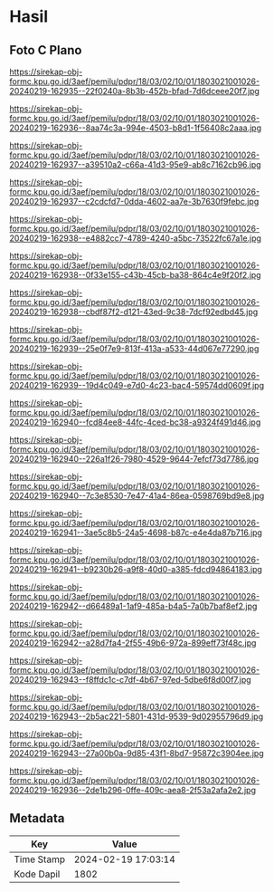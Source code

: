 # Hasil

## Foto C Plano

https://sirekap-obj-formc.kpu.go.id/3aef/pemilu/pdpr/18/03/02/10/01/1803021001026-20240219-162935--22f0240a-8b3b-452b-bfad-7d6dceee20f7.jpg

https://sirekap-obj-formc.kpu.go.id/3aef/pemilu/pdpr/18/03/02/10/01/1803021001026-20240219-162936--8aa74c3a-994e-4503-b8d1-1f56408c2aaa.jpg

https://sirekap-obj-formc.kpu.go.id/3aef/pemilu/pdpr/18/03/02/10/01/1803021001026-20240219-162937--a39510a2-c66a-41d3-95e9-ab8c7162cb96.jpg

https://sirekap-obj-formc.kpu.go.id/3aef/pemilu/pdpr/18/03/02/10/01/1803021001026-20240219-162937--c2cdcfd7-0dda-4602-aa7e-3b7630f9febc.jpg

https://sirekap-obj-formc.kpu.go.id/3aef/pemilu/pdpr/18/03/02/10/01/1803021001026-20240219-162938--e4882cc7-4789-4240-a5bc-73522fc67a1e.jpg

https://sirekap-obj-formc.kpu.go.id/3aef/pemilu/pdpr/18/03/02/10/01/1803021001026-20240219-162938--0f33e155-c43b-45cb-ba38-864c4e9f20f2.jpg

https://sirekap-obj-formc.kpu.go.id/3aef/pemilu/pdpr/18/03/02/10/01/1803021001026-20240219-162938--cbdf87f2-d121-43ed-9c38-7dcf92edbd45.jpg

https://sirekap-obj-formc.kpu.go.id/3aef/pemilu/pdpr/18/03/02/10/01/1803021001026-20240219-162939--25e0f7e9-813f-413a-a533-44d067e77290.jpg

https://sirekap-obj-formc.kpu.go.id/3aef/pemilu/pdpr/18/03/02/10/01/1803021001026-20240219-162939--19d4c049-e7d0-4c23-bac4-59574dd0609f.jpg

https://sirekap-obj-formc.kpu.go.id/3aef/pemilu/pdpr/18/03/02/10/01/1803021001026-20240219-162940--fcd84ee8-44fc-4ced-bc38-a9324f491d46.jpg

https://sirekap-obj-formc.kpu.go.id/3aef/pemilu/pdpr/18/03/02/10/01/1803021001026-20240219-162940--226a1f26-7980-4529-9644-7efcf73d7786.jpg

https://sirekap-obj-formc.kpu.go.id/3aef/pemilu/pdpr/18/03/02/10/01/1803021001026-20240219-162940--7c3e8530-7e47-41a4-86ea-0598769bd9e8.jpg

https://sirekap-obj-formc.kpu.go.id/3aef/pemilu/pdpr/18/03/02/10/01/1803021001026-20240219-162941--3ae5c8b5-24a5-4698-b87c-e4e4da87b716.jpg

https://sirekap-obj-formc.kpu.go.id/3aef/pemilu/pdpr/18/03/02/10/01/1803021001026-20240219-162941--b9230b26-a9f8-40d0-a385-fdcd94864183.jpg

https://sirekap-obj-formc.kpu.go.id/3aef/pemilu/pdpr/18/03/02/10/01/1803021001026-20240219-162942--d66489a1-1af9-485a-b4a5-7a0b7baf8ef2.jpg

https://sirekap-obj-formc.kpu.go.id/3aef/pemilu/pdpr/18/03/02/10/01/1803021001026-20240219-162942--a28d7fa4-2f55-49b6-972a-899eff73f48c.jpg

https://sirekap-obj-formc.kpu.go.id/3aef/pemilu/pdpr/18/03/02/10/01/1803021001026-20240219-162943--f8ffdc1c-c7df-4b67-97ed-5dbe6f8d00f7.jpg

https://sirekap-obj-formc.kpu.go.id/3aef/pemilu/pdpr/18/03/02/10/01/1803021001026-20240219-162943--2b5ac221-5801-431d-9539-9d02955796d9.jpg

https://sirekap-obj-formc.kpu.go.id/3aef/pemilu/pdpr/18/03/02/10/01/1803021001026-20240219-162943--27a00b0a-9d85-43f1-8bd7-95872c3904ee.jpg

https://sirekap-obj-formc.kpu.go.id/3aef/pemilu/pdpr/18/03/02/10/01/1803021001026-20240219-162936--2de1b296-0ffe-409c-aea8-2f53a2afa2e2.jpg


## Metadata

| Key        | Value               |
| ---------- | ------------------- |
| Time Stamp | 2024-02-19 17:03:14 |
| Kode Dapil | 1802                |



